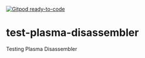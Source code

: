 [![Gitpod ready-to-code](https://img.shields.io/badge/Gitpod-ready--to--code-blue?logo=gitpod)](https://gitpod.io/#https://github.com/mpb27/test-plasma-disassembler)

# test-plasma-disassembler
Testing Plasma Disassembler
